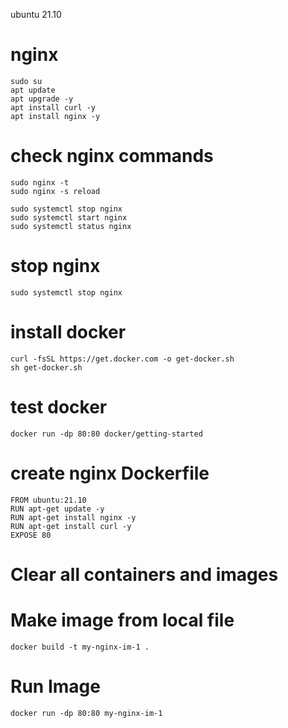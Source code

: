 ubuntu 21.10

# nginx

    sudo su
    apt update
    apt upgrade -y
    apt install curl -y
    apt install nginx -y
  

# check nginx commands

    sudo nginx -t
    sudo nginx -s reload

    sudo systemctl stop nginx
    sudo systemctl start nginx
    sudo systemctl status nginx

# stop nginx

    sudo systemctl stop nginx

# install docker

    curl -fsSL https://get.docker.com -o get-docker.sh
    sh get-docker.sh
    
# test docker

    docker run -dp 80:80 docker/getting-started
    
# create nginx Dockerfile
    
    FROM ubuntu:21.10
    RUN apt-get update -y 
    RUN apt-get install nginx -y
    RUN apt-get install curl -y
    EXPOSE 80

# Clear all containers and images



# Make image from local file

    docker build -t my-nginx-im-1 .
    
# Run Image

    docker run -dp 80:80 my-nginx-im-1
    
        
